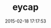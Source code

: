 ---
layout: post
title:  "eycap"
repo:   "engineyard/eycap"
date:   2015-02-18 17:17:53
gemurl: http://github.com/engineyard/eycap
---